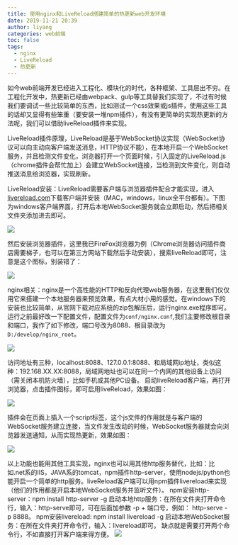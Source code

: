 ```yaml
---
title: 使用nginx和LiveReload搭建简单的热更新web开发环境
date: 2019-11-21 20:39
author: liyang
categories: web前端
toc: false
tags:
  - nginx
  - LiveReload
  - 热更新
---
```


如今web前端开发已经进入工程化、模块化的时代，各种框架、工具层出不穷。在工程化开发中，热更新已经由webpack、gulp等工具替我们实现了，不过有时候我们要调试一些比较简单的东西，比如测试一个css效果或js插件，使用这些工具的话却又显得有些笨重（要安装一堆npm插件），有没有更简单的实现热更新的方法呢，我们可以借助liveReload插件来实现。

LiveReload插件原理，LiveReload是基于WebSocket协议实现（WebSocket协议可以向主动向客户端发送消息，HTTP协议不能），在本地开启一个WebSocket服务，并且检测文件变化，浏览器打开一个页面时候，引入固定的LiveReload.js（chrome插件会帮忙加上）会建立WebSocket连接，当检测到文件变化，则自动推送消息给浏览器，实现刷新。

LiveReload安装：LiveReload需要客户端与浏览器插件配合才能实现，进入[livereload.com](http://livereload.com/)下载客户端并安装（MAC，windows，linux全平台都有）。下图为windows客户端界面，打开后本地WebSocket服务就会立即启动，然后把相关文件夹添加进去即可。

![](http://images.liyangzone.com/article_img/前端热更新环境搭建/20191111_174217.png)

然后安装浏览器插件，这里我已FireFox浏览器为例（Chrome浏览器访问插件商店需要梯子，也可以在第三方网站下载然后手动安装），搜索liveReload即可，注意是这个图标，别装错了：

![](http://images.liyangzone.com/article_img/前端热更新环境搭建/20191111_174100.png)

nginx相关：nginx是一个高性能的HTTP和反向代理web服务器，在这里我们仅仅用它来搭建一个本地服务器来预览效果，有点大材小用的感觉。在windows下的安装也比较简单，从官网下载对应系统的zip包解压后，运行nginx.exe程序即可。运行之前最好改一下配置文件，配置文件为`conf/nginx.conf`,我们主要修改根目录和端口，我作了如下修改，端口号改为8088、根目录改为`D:/develop/nginx_root`。

![](http://images.liyangzone.com/article_img/前端热更新环境搭建/nginx-config.png)

访问地址有三种，localhost:8088、127.0.0.1:8088、和局域网ip地址，类似这种：192.168.XX.XX:8088，局域网地址也可以在同一个内网的其他设备上访问（需关闭本机防火墙），比如手机或其他PC设备。
启动liveReload客户端，再打开浏览器，点击插件图标，即可启用liveReload，效果如图：

![](http://images.liyangzone.com/article_img/前端热更新环境搭建/livedemo1.gif)

插件会在页面上插入一个script标签，这个js文件的作用就是与客户端的WebSocket服务建立连接，当文件发生改动的时候，WebSocket服务器就会向浏览器发送通知，从而实现热更新，效果如图：

![](http://images.liyangzone.com/article_img/前端热更新环境搭建/livedemo.gif)

以上功能也能用其他工具实现，nginx也可以用其他http服务替代，比如：比如.net系的IIS，JAVA系的tomcat，npm插件http-server，使用nodejs/python也能开启一个简单的http服务。liveReload客户端可以用npm插件livereload来实现（他们的作用都是开启本地WebSocket服务并监听文件）。
npm安装http-server：npm install http-server -g  启动本地http服务：在所在文件夹打开命令行，输入：http-serve即可，可在后面加参数 -p + 端口号，例如： http-serve -p 8888。
npm安装livereload: npm install livereload -g 启动本地WebSocket服务：在所在文件夹打开命令行，输入：livereload即可。
缺点就是需要打开两个命令行，不如直接打开客户端来得方便。
![](http://images.liyangzone.com/article_img/前端热更新环境搭建/20191121_203144.png)







